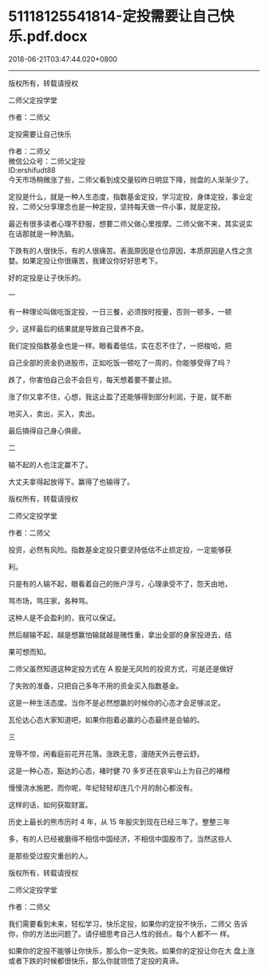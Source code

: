 # 51118125541814-定投需要让自己快乐.pdf.docx

2018-06-21T03:47:44.020+0800

----

版权所有，转载请授权

二师父定投学堂

作者：二师父

定投需要让自己快乐 

作者：二师父   
微信公众号：二师父定投   
ID:ershifudt88   
今天市场稍微涨了些，二师父看到成交量较昨日明显下降，抛盘的人渐渐少了。 

定投是什么，就是一种人生态度，指数基金定投，学习定投，身体定投，事业定 投，二师父分享理念也是一种定投，坚持每天做一件小事，就是定投。 

最近有很多读者心理不舒服，想要二师父做心里按摩。二师父做不来，其实说实 在话那就是一种洗脑。 

下跌有的人很快乐，有的人很痛苦。表面原因是仓位原因，本质原因是人性之贪 婪。如果定投让你很痛苦，我建议你好好思考下。 

好的定投是让子快乐的。 

一 

有一种理论叫做吃饭定投，一日三餐，必须按时按量，否则一顿多，一顿

少，这样最后的结果就是导致自己营养不良。 

我们定投指数基金也是一样。眼看着低估，实在忍不住了，一把梭哈，把

自己全部的资金扔进股市，正如吃饭一顿吃了一周的，你能够受得了吗？ 

跌了，你害怕自己会不会巨亏，每天想着要不要止损。 

涨了你又拿不住，心想，我这止盈了还能够得到部分利润，于是，就不断

地买入，卖出，买入，卖出。 

最后搞得自己身心俱疲。 

二 

输不起的人也注定赢不了。 

大丈夫拿得起放得下。赢得了也输得了。 

版权所有，转载请授权

二师父定投学堂

作者：二师父

投资，必然有风险。指数基金定投只要坚持低估不止损定投，一定能够获

利。 

只是有的人输不起，眼看着自己的账户浮亏，心理承受不了，怨天由地，

骂市场，骂庄家，各种骂。 

这种人是不会盈利的，我可以保证。 

然后越输不起，越是想赢怕输就越是赌性重，拿出全部的身家投进去，结

果可想而知。 

二师父虽然知道这种定投方式在 A 股是无风险的投资方式，可是还是做好

了失败的准备，只把自己多年不用的资金买入指数基金。 

这是一种生活态度。当你不是必然想赢的时候你的心态才会足够淡定。 

瓦伦达心态大家知道吧，如果你抱着必赢的心态最终是会输的。 

三 

宠辱不惊，闲看庭前花开花落。涨跌无意，漫随天外云卷云舒。 

这是一种心态，豁达的心态，褚时健 70 多岁还在哀牢山上为自己的褚橙

慢慢浇水施肥，而你呢，年纪轻轻却连几个月的耐心都没有。 

这样的话，如何获取财富。 

历史上最长的熊市历时 4 年，从 15 年股灾到现在已经三年了。整整三年

多，有的人已经被磨得不相信中国经济，不相信中国股市了。当然这些人

是那些受过股灾重创的人。 

版权所有，转载请授权

二师父定投学堂

作者：二师父

我们需要看到未来，轻松学习，快乐定投，如果你的定投不快乐，二师父 告诉你，你的方法出问题了。请仔细思考自己人性的弱点，每个人都不一 样。 

如果你的定投不能够让你快乐，那么你一定失败。如果你的定投让你在大 盘上涨或者下跌的时候都很快乐，那么你就领悟了定投的真谛。 

